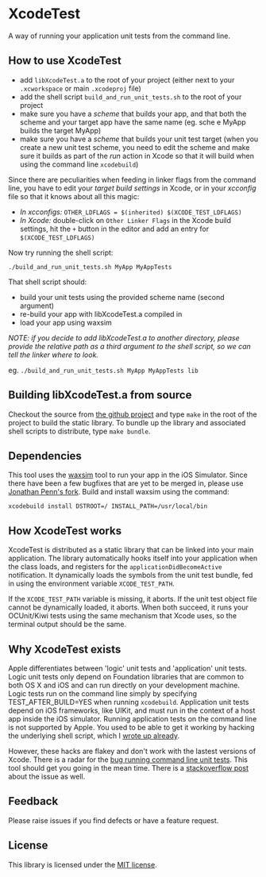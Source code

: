 # XcodeTest

A way of running your application unit tests from the command line.


## How to use XcodeTest

- add `libXcodeTest.a` to the root of your project (either next to your `.xcworkspace` or main `.xcodeproj` file)
- add the shell script `build_and_run_unit_tests.sh` to the root of your project
- make sure you have a *scheme* that builds your app, and that both the scheme and your target app have the same name (eg. sche e MyApp builds the target MyApp)
- make sure you have a *scheme* that builds your unit test target (when you create a new unit test scheme, you need to edit the scheme and make sure it builds as part of the *run* action in Xcode so that it will build when using the command line `xcodebuild`)

Since there are peculiarities when feeding in linker flags from the command line, you have to edit your *target build settings* in Xcode, or in your *xcconfig* file so that it knows about all this magic:

- *In xcconfigs:* `OTHER_LDFLAGS = $(inherited) $(XCODE_TEST_LDFLAGS)`
- *In Xcode:* double-click on `Other Linker Flags` in the Xcode build settings, hit the `+` button in the editor and add an entry for `$(XCODE_TEST_LDFLAGS)`

Now try running the shell script:

`./build_and_run_unit_tests.sh MyApp MyAppTests`

That shell script should:
- build your unit tests using the provided scheme name (second argument)
- re-build your app with libXcodeTest.a compiled in
- load your app using waxsim


*NOTE: if you decide to add libXcodeTest.a to another directory, please provide the relative path as a third argument to the shell script, so we can tell the linker where to look.*

eg.
`./build_and_run_unit_tests.sh MyApp MyAppTests lib`


## Building libXcodeTest.a from source

Checkout the source from [the github project](http://havent/uploaded/yet) and type `make` in the root of the project to build the static library. To bundle up the library and associated shell scripts to distribute, type `make bundle`.


## Dependencies

This tool uses the [waxsim](https://github.com/square/WaxSim/) tool to run your app in the iOS Simulator. Since there have been a few bugfixes that are yet to be merged in, please use [Jonathan Penn's fork](https://github.com/jonathanpenn/WaxSim/). Build and install waxsim using the command:

`xcodebuild install DSTROOT=/ INSTALL_PATH=/usr/local/bin`


## How XcodeTest works

XcodeTest is distributed as a static library that can be linked into your main application. The library automatically hooks itself into your application when the class loads, and registers for the `applicationDidBecomeActive` notification. It dynamically loads the symbols from the unit test bundle, fed in using the environment variable `XCODE_TEST_PATH`.

If the `XCODE_TEST_PATH` variable is missing, it aborts. If the unit test object file cannot be dynamically loaded, it aborts. When both succeed, it runs your OCUnit/Kiwi tests using the same mechanism that Xcode uses, so the terminal output should be the same.


## Why XcodeTest exists

Apple differentiates between 'logic' unit tests and 'application' unit tests. Logic unit tests only depend on Foundation libraries that are common to both OS X and iOS and can run directly on your development machine. Logic tests run on the command line simply by specifying TEST_AFTER_BUILD=YES when running `xcodebuild`. Application unit tests depend on iOS frameworks, like UIKit, and must run in the context of a host app inside the iOS simulator. Running application tests on the command line is not supported by Apple. You used to be able to get it working by hacking the underlying shell script, which I [wrote up already](http://www.stewgleadow.com/blog/2012/02/09/running-ocunit-and-kiwi-tests-on-the-command-line/).

However, these hacks are flakey and don't work with the lastest versions of Xcode. There is a radar for the [bug running command line unit tests](http://openradar.appspot.com/12306879). This tool should get you going in the mean time. There is a [stackoverflow post](http://stackoverflow.com/questions/12557935/xcode-4-5-command-line-unit-testing) about the issue as well.


## Feedback

Please raise issues if you find defects or have a feature request.


## License

This library is licensed under the [MIT license](http://en.wikipedia.org/wiki/MIT_License).
